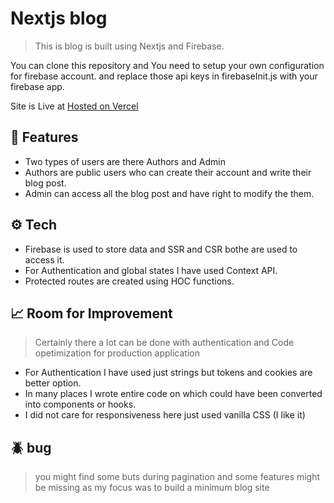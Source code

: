 # Nextjs blog

> This is blog is built using Nextjs and Firebase.

You can clone this repository and You need to setup your own configuration for firebase account.
and replace those api keys in firebaseInit.js with your firebase app.

Site is Live at [Hosted on Vercel](https://next-blog-seven-sage.vercel.app/)

## 🚀 Features

- Two types of users are there Authors and Admin
- Authors are public users who can create their account and write their blog post.
- Admin can access all the blog post and have right to modify the them.

## ⚙️ Tech

- Firebase is used to store data and SSR and CSR bothe are used to access it.
- For Authentication and global states I have used Context API.
- Protected routes are created using HOC functions.
  
## 📈 Room for Improvement
> Certainly there a lot can be done with authentication and Code opetimization for production application

- For Authentication I have used just strings but tokens and cookies are better option.
- In many places I wrote entire code on which could have been converted into components or hooks.
- I did not care for responsiveness here just used vanilla CSS (I like it)


## 🪲 bug
> you might find some buts during pagination and some features might be missing as my focus was to build a minimum blog site
